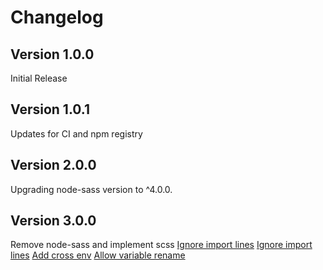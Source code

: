 # Changelog

## Version 1.0.0
Initial Release

## Version 1.0.1
Updates for CI and npm registry

## Version 2.0.0
Upgrading node-sass version to ^4.0.0.

## Version 3.0.0
Remove node-sass and implement scss
[Ignore import lines](https://github.com/ryanbahniuk/scss-to-json/pull/24)
[Ignore import lines](https://github.com/ryanbahniuk/scss-to-json/pull/24)
[Add cross env](https://github.com/ryanbahniuk/scss-to-json/pull/22)
[Allow variable rename](https://github.com/ryanbahniuk/scss-to-json/pull/11)
